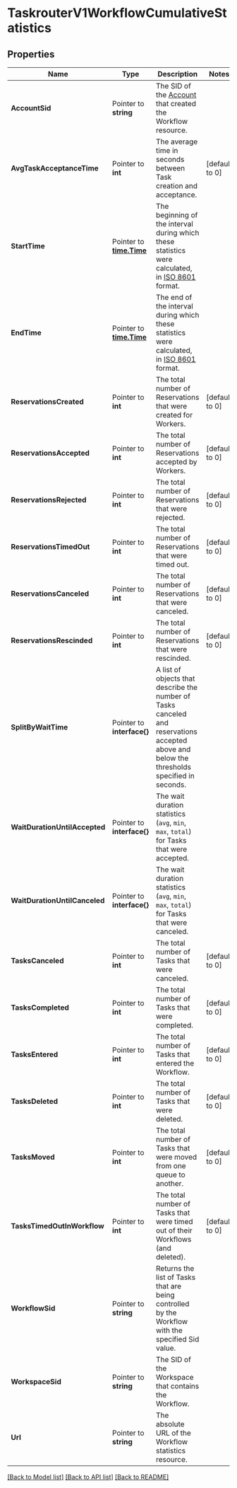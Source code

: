 # TaskrouterV1WorkflowCumulativeStatistics

## Properties

Name | Type | Description | Notes
------------ | ------------- | ------------- | -------------
**AccountSid** | Pointer to **string** | The SID of the [Account](https://www.twilio.com/docs/iam/api/account) that created the Workflow resource. |
**AvgTaskAcceptanceTime** | Pointer to **int** | The average time in seconds between Task creation and acceptance. |[default to 0]
**StartTime** | Pointer to [**time.Time**](time.Time.md) | The beginning of the interval during which these statistics were calculated, in [ISO 8601](https://en.wikipedia.org/wiki/ISO_8601) format. |
**EndTime** | Pointer to [**time.Time**](time.Time.md) | The end of the interval during which these statistics were calculated, in [ISO 8601](https://en.wikipedia.org/wiki/ISO_8601) format. |
**ReservationsCreated** | Pointer to **int** | The total number of Reservations that were created for Workers. |[default to 0]
**ReservationsAccepted** | Pointer to **int** | The total number of Reservations accepted by Workers. |[default to 0]
**ReservationsRejected** | Pointer to **int** | The total number of Reservations that were rejected. |[default to 0]
**ReservationsTimedOut** | Pointer to **int** | The total number of Reservations that were timed out. |[default to 0]
**ReservationsCanceled** | Pointer to **int** | The total number of Reservations that were canceled. |[default to 0]
**ReservationsRescinded** | Pointer to **int** | The total number of Reservations that were rescinded. |[default to 0]
**SplitByWaitTime** | Pointer to **interface{}** | A list of objects that describe the number of Tasks canceled and reservations accepted above and below the thresholds specified in seconds. |
**WaitDurationUntilAccepted** | Pointer to **interface{}** | The wait duration statistics (`avg`, `min`, `max`, `total`) for Tasks that were accepted. |
**WaitDurationUntilCanceled** | Pointer to **interface{}** | The wait duration statistics (`avg`, `min`, `max`, `total`) for Tasks that were canceled. |
**TasksCanceled** | Pointer to **int** | The total number of Tasks that were canceled. |[default to 0]
**TasksCompleted** | Pointer to **int** | The total number of Tasks that were completed. |[default to 0]
**TasksEntered** | Pointer to **int** | The total number of Tasks that entered the Workflow. |[default to 0]
**TasksDeleted** | Pointer to **int** | The total number of Tasks that were deleted. |[default to 0]
**TasksMoved** | Pointer to **int** | The total number of Tasks that were moved from one queue to another. |[default to 0]
**TasksTimedOutInWorkflow** | Pointer to **int** | The total number of Tasks that were timed out of their Workflows (and deleted). |[default to 0]
**WorkflowSid** | Pointer to **string** | Returns the list of Tasks that are being controlled by the Workflow with the specified Sid value. |
**WorkspaceSid** | Pointer to **string** | The SID of the Workspace that contains the Workflow. |
**Url** | Pointer to **string** | The absolute URL of the Workflow statistics resource. |

[[Back to Model list]](../README.md#documentation-for-models) [[Back to API list]](../README.md#documentation-for-api-endpoints) [[Back to README]](../README.md)


